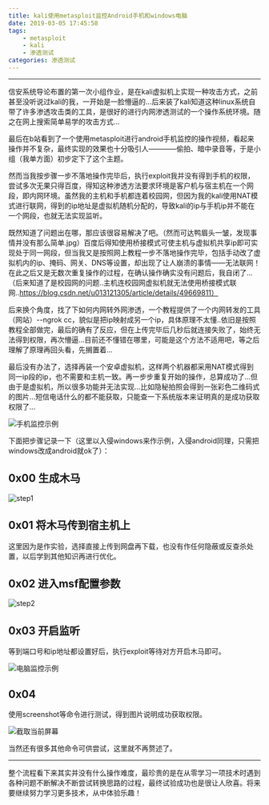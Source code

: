 ```yaml
---
title: kali使用metasploit监控Android手机和windows电脑
date: 2019-03-05 17:45:58
tags: 
	- metasploit
	- kali
	- 渗透测试
categories: 渗透测试
---
```

---
信安系统导论布置的第一次小组作业，是在kali虚拟机上实现一种攻击方式，之前甚至没听说过kali的我，一开始是一脸懵逼的...后来装了kali知道这种linux系统自带了许多渗透攻击类的工具，是很好的进行内网渗透测试的一个操作系统环境。随之在网上搜索简单易学的攻击方式...

最后在b站看到了一个使用metasploit进行android手机监控的操作视频，看起来操作并不复杂，最终实现的效果也十分吸引人————偷拍、暗中录音等，于是小组（我单方面）初步定下了这个主题。

然而当我按步骤一步不落地操作完毕后，执行exploit我并没有得到手机的权限，尝试多次无果只得百度，得知这种渗透方法要求环境是客户机与宿主机在一个网段，即内网环境。虽然我的主机和手机都连着校园网，但因为我的kali使用NAT模式进行联网，得到的ip地址是虚拟机随机分配的，导致kali的ip与手机ip并不能在一个网段，也就无法实现监听。

既然知道了问题出在哪，那应该很容易解决了吧。（然而可达鸭眉头一皱，发现事情并没有那么简单.jpg）百度后得知使用桥接模式可使主机与虚拟机共享ip即可实现处于同一网段，但当我又是按照网上教程一步不落地操作完毕，包括手动改了虚拟机内的ip、掩码、网关、DNS等设置，却出现了让人崩溃的事情——无法联网！在此之后又是无数次重复操作的过程，在确认操作确实没有问题后，我自闭了...（后来知道了是校园网的问题..主机连校园网虚拟机就无法使用桥接模式联网..https://blog.csdn.net/u013121305/article/details/49669811）

后来换个角度，找了下如何内网转外网渗透，一个教程提供了一个内网转发的工具（网站）--ngrok cc，貌似是把ip映射成另一个ip，具体原理不太懂..依旧是按照教程全部做完，最后的确有了反应，但在上传完毕后几秒后就连接失败了，始终无法得到权限，再次懵逼...目前还不懂错在哪里，可能是这个方法不适用吧，等之后理解了原理再回头看，先搁置着...

最后没有办法了，选择再装一个安卓虚拟机，这样两个机器都采用NAT模式得到同一ip段的ip，也不需要和主机一致。再一步步重复开始的操作，总算成功了...但由于是虚拟机，所以很多功能并无法实现...比如隐秘拍照会得到一张彩色二维码式的图片...短信电话什么的都不能获取，只能查一下系统版本来证明真的是成功获取权限了...

![手机监控示例](/kali使用metasploit监控Android手机和windows电脑/手机监控示例.jpg)

下面把步骤记录一下（这里以入侵windows来作示例，入侵android同理，只需把windows改成android就ok了）：

## 0x00 生成木马

![step1](/kali使用metasploit监控Android手机和windows电脑/step1.png)

## 0x01 将木马传到宿主机上

这里因为是作实验，选择直接上传到网盘再下载，也没有作任何隐蔽或反查杀处置，以后学到其他知识再进行优化。

## 0x02 进入msf配置参数

![step2](/kali使用metasploit监控Android手机和windows电脑/step2.png)

## 0x03 开启监听

等到端口号和ip地址都设置好后，执行exploit等待对方开启木马即可。

![电脑监控示例](/kali使用metasploit监控Android手机和windows电脑/电脑监控示例.jpg)

## 0x04 

使用screenshot等命令进行测试，得到图片说明成功获取权限。

![截取当前屏幕](/kali使用metasploit监控Android手机和windows电脑/截取当前屏幕.png)

当然还有很多其他命令可供尝试，这里就不再赘述了。

---
整个流程看下来其实并没有什么操作难度，最珍贵的是在从零学习一项技术时遇到各种问题不断解决不断尝试转换思路的过程，最终试验成功也是很让人欣喜。将来要继续努力学习更多技术，从中体验乐趣！


